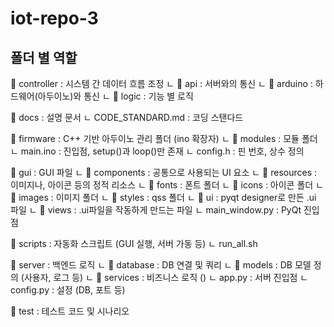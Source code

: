 # iot-repo-3

## 폴더 별 역할
📁 controller : 시스템 간 데이터 흐름 조정
ㄴ 📁 api : 서버와의 통신
ㄴ 📁 arduino : 하드웨어(아두이노)와 통신
ㄴ 📁 logic : 기능 별 로직

📁 docs : 설명 문서
ㄴ CODE_STANDARD.md : 코딩 스탠다드

📁 firmware : C++ 기반 아두이노 관리 폴더 (ino 확장자)
ㄴ 📁 modules : 모듈 폴더
ㄴ main.ino : 진입점, setup()과 loop()만 존재
ㄴ config.h : 핀 번호, 상수 정의

📁 gui : GUI 파일
ㄴ 📁 components : 공통으로 사용되는 UI 요소
ㄴ 📁 resources : 이미지나, 아이콘 등의 정적 리소스
  ㄴ 📁 fonts : 폰트 폴더
  ㄴ 📁 icons : 아이콘 폴더
  ㄴ 📁 images : 이미지 폴더
  ㄴ 📁 styles : qss 폴더
ㄴ 📁 ui : pyqt designer로 만든 .ui 파일
ㄴ 📁 views : .ui파일을 작동하게 만드는 파일
ㄴ main_window.py : PyQt 진입점

📁 scripts : 자동화 스크립트 (GUI 실행, 서버 가동 등)
ㄴ run_all.sh

📁 server : 백엔드 로직
ㄴ 📁 database : DB 연결 및 쿼리
ㄴ 📁 models : DB 모델 정의 (사용자, 로그 등)
ㄴ 📁 services : 비즈니스 로직 ()
ㄴ app.py : 서버 진입점
ㄴ config.py : 설정 (DB, 포트 등)

📁 test : 테스트 코드 및 시나리오